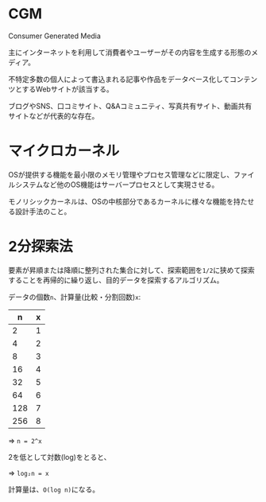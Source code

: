 # CGM

Consumer Generated Media

主にインターネットを利用して消費者やユーザーがその内容を生成する形態のメディア。

不特定多数の個人によって書込まれる記事や作品をデータベース化してコンテンツとするWebサイトが該当する。

ブログやSNS、口コミサイト、Q&Aコミュニティ、写真共有サイト、動画共有サイトなどが代表的な存在。

# マイクロカーネル

OSが提供する機能を最小限のメモリ管理やプロセス管理などに限定し、ファイルシステムなど他のOS機能はサーバープロセスとして実現させる。

モノリシックカーネルは、OSの中核部分であるカーネルに様々な機能を持たせる設計手法のこと。

# 2分探索法

要素が昇順または降順に整列された集合に対して、探索範囲を`1/2`に狭めて探索することを再帰的に繰り返し、目的データを探索するアルゴリズム。

データの個数`n`、計算量(比較・分割回数)`x`:

| n   | x |
|-----|---|
| 2   | 1 |
| 4   | 2 |
| 8   | 3 |
| 16  | 4 |
| 32  | 5 |
| 64  | 6 |
| 128 | 7 |
| 256 | 8 |

=> `n = 2^x`

2を低として対数(log)をとると、

=> `log₂n = x`

計算量は、`O(log n)`になる。


